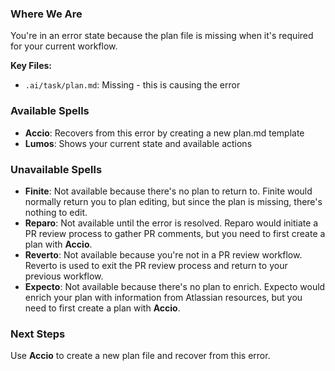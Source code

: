 ### Where We Are
You're in an error state because the plan file is missing when it's required for your current workflow.

**Key Files:**
- `.ai/task/plan.md`: Missing - this is causing the error

### Available Spells
- **Accio**: Recovers from this error by creating a new plan.md template
- **Lumos**: Shows your current state and available actions

### Unavailable Spells
- **Finite**: Not available because there's no plan to return to. Finite would normally return you to plan editing, but since the plan is missing, there's nothing to edit.
- **Reparo**: Not available until the error is resolved. Reparo would initiate a PR review process to gather PR comments, but you need to first create a plan with **Accio**.
- **Reverto**: Not available because you're not in a PR review workflow. Reverto is used to exit the PR review process and return to your previous workflow.
- **Expecto**: Not available because there's no plan to enrich. Expecto would enrich your plan with information from Atlassian resources, but you need to first create a plan with **Accio**.

### Next Steps
Use **Accio** to create a new plan file and recover from this error.